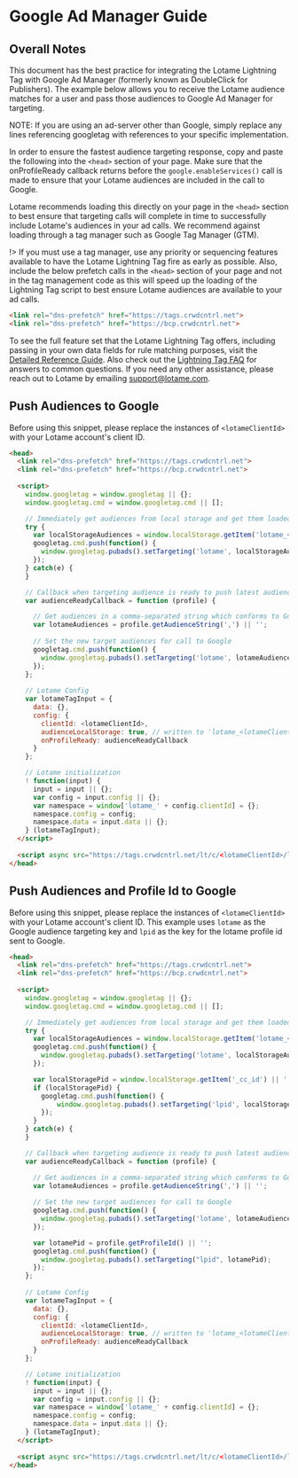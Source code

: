 # Google Ad Manager Guide

## Overall Notes

This document has the best practice for integrating the Lotame Lightning Tag with Google Ad Manager (formerly known as DoubleClick for Publishers). The example below allows you to receive the Lotame audience matches for a user and pass those audiences to Google Ad Manager for targeting.

NOTE: If you are using an ad-server other than Google, simply replace any lines referencing googletag with references to your specific implementation.

In order to ensure the fastest audience targeting response, copy and paste the following into the `<head>` section of your page. Make sure that the onProfileReady callback returns before the `google.enableServices()` call is made to ensure that your Lotame audiences are included in the call to Google. 

Lotame recommends loading this directly on your page in the `<head>` section to best ensure that targeting calls will complete in time to successfully include Lotame's audiences in your ad calls. We recommend against loading through a tag manager such as Google Tag Manager (GTM). 

!> If you must use a tag manager, use any priority or sequencing features available to have the Lotame Lightning Tag fire as early as possible. Also, include the below prefetch calls in the `<head>` section of your page and not in the tag management code as this will speed up the loading of the Lightning Tag script to best ensure Lotame audiences are available to your ad calls.

```html
<link rel="dns-prefetch" href="https://tags.crwdcntrl.net">            
<link rel="dns-prefetch" href="https://bcp.crwdcntrl.net">
```

To see the full feature set that the Lotame Lightning Tag offers, including passing in your own data fields for rule matching purposes, visit the [Detailed Reference Guide](lightning-tag/detailed-reference.md). Also check out the [Lightning Tag FAQ](lightning-tag/faq.md) for answers to common questions. If you need any other assistance, please reach out to Lotame by emailing support@lotame.com.

## Push Audiences to Google

Before using this snippet, please replace the instances of `<lotameClientId>` with your Lotame account's client ID.

```html
<head>
  <link rel="dns-prefetch" href="https://tags.crwdcntrl.net">
  <link rel="dns-prefetch" href="https://bcp.crwdcntrl.net">
  
  <script>
    window.googletag = window.googletag || {};
    window.googletag.cmd = window.googletag.cmd || []; 

    // Immediately get audiences from local storage and get them loaded
    try {
      var localStorageAudiences = window.localStorage.getItem('lotame_<lotameClientId>_auds') || '';
      googletag.cmd.push(function() {
        window.googletag.pubads().setTargeting('lotame', localStorageAudiences);
      });  
    } catch(e) {
    } 

    // Callback when targeting audience is ready to push latest audience data
    var audienceReadyCallback = function (profile) {

      // Get audiences in a comma-separated string which conforms to Google Ads input format
      var lotameAudiences = profile.getAudienceString(',') || '';
  
      // Set the new target audiences for call to Google
      googletag.cmd.push(function() {
        window.googletag.pubads().setTargeting('lotame', lotameAudiences);
      });  
    };
  
    // Lotame Config
    var lotameTagInput = {
      data: {},
      config: {
        clientId: <lotameClientId>,
        audienceLocalStorage: true, // written to 'lotame_<lotameClientId>_auds' key
        onProfileReady: audienceReadyCallback
      }
    };

    // Lotame initialization
    ! function(input) {
      input = input || {};
      var config = input.config || {};
      var namespace = window['lotame_' + config.clientId] = {};
      namespace.config = config;
      namespace.data = input.data || {};
    } (lotameTagInput);
  </script>
  
  <script async src="https://tags.crwdcntrl.net/lt/c/<lotameClientId>/lt.min.js"></script>
</head>
```


## Push Audiences and Profile Id to Google

Before using this snippet, please replace the instances of `<lotameClientId>` with your Lotame account's client ID.
This example uses `lotame` as the Google audience targeting key and `lpid` as the key for the lotame profile id sent to Google.

```html
<head>
  <link rel="dns-prefetch" href="https://tags.crwdcntrl.net">
  <link rel="dns-prefetch" href="https://bcp.crwdcntrl.net">
  
  <script>
    window.googletag = window.googletag || {};
    window.googletag.cmd = window.googletag.cmd || []; 

    // Immediately get audiences from local storage and get them loaded
    try {
      var localStorageAudiences = window.localStorage.getItem('lotame_<lotameClientId>_auds') || '';
      googletag.cmd.push(function() {
        window.googletag.pubads().setTargeting('lotame', localStorageAudiences);
      });

      var localStoragePid = window.localStorage.getItem('_cc_id') || '';
      if (localStoragePid) {
        googletag.cmd.push(function() {
            window.googletag.pubads().setTargeting('lpid', localStoragePid);
        });
      }
    } catch(e) {
    } 

    // Callback when targeting audience is ready to push latest audience data
    var audienceReadyCallback = function (profile) {

      // Get audiences in a comma-separated string which conforms to Google Ads input format
      var lotameAudiences = profile.getAudienceString(',') || '';
  
      // Set the new target audiences for call to Google
      googletag.cmd.push(function() {
        window.googletag.pubads().setTargeting('lotame', lotameAudiences);
      });  

      var lotamePid = profile.getProfileId() || '';
      googletag.cmd.push(function() {
        window.googletag.pubads().setTargeting("lpid", lotamePid);
      });
    };
  
    // Lotame Config
    var lotameTagInput = {
      data: {},
      config: {
        clientId: <lotameClientId>,
        audienceLocalStorage: true, // written to 'lotame_<lotameClientId>_auds' key
        onProfileReady: audienceReadyCallback
      }
    };

    // Lotame initialization
    ! function(input) {
      input = input || {};
      var config = input.config || {};
      var namespace = window['lotame_' + config.clientId] = {};
      namespace.config = config;
      namespace.data = input.data || {};
    } (lotameTagInput);
  </script>
  
  <script async src="https://tags.crwdcntrl.net/lt/c/<lotameClientId>/lt.min.js"></script>
</head>
```
